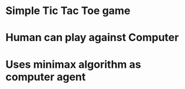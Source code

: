 # Simple Tic Tac Toe game 
# Human can play against Computer
# Uses minimax algorithm as computer agent
